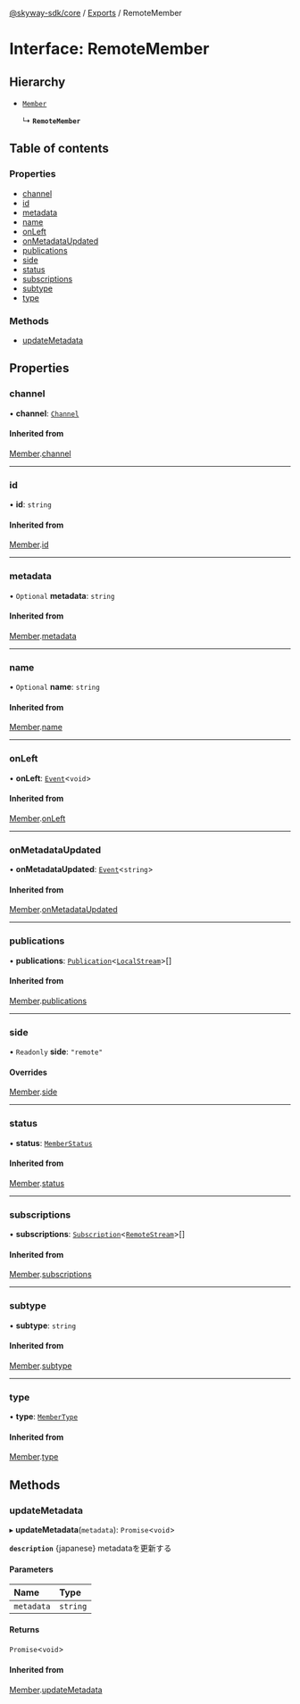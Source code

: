[@skyway-sdk/core](../README.md) / [Exports](../modules.md) / RemoteMember

# Interface: RemoteMember

## Hierarchy

- [`Member`](Member.md)

  ↳ **`RemoteMember`**

## Table of contents

### Properties

- [channel](RemoteMember.md#channel)
- [id](RemoteMember.md#id)
- [metadata](RemoteMember.md#metadata)
- [name](RemoteMember.md#name)
- [onLeft](RemoteMember.md#onleft)
- [onMetadataUpdated](RemoteMember.md#onmetadataupdated)
- [publications](RemoteMember.md#publications)
- [side](RemoteMember.md#side)
- [status](RemoteMember.md#status)
- [subscriptions](RemoteMember.md#subscriptions)
- [subtype](RemoteMember.md#subtype)
- [type](RemoteMember.md#type)

### Methods

- [updateMetadata](RemoteMember.md#updatemetadata)

## Properties

### channel

• **channel**: [`Channel`](Channel.md)

#### Inherited from

[Member](Member.md).[channel](Member.md#channel)

___

### id

• **id**: `string`

#### Inherited from

[Member](Member.md).[id](Member.md#id)

___

### metadata

• `Optional` **metadata**: `string`

#### Inherited from

[Member](Member.md).[metadata](Member.md#metadata)

___

### name

• `Optional` **name**: `string`

#### Inherited from

[Member](Member.md).[name](Member.md#name)

___

### onLeft

• **onLeft**: [`Event`](../classes/Event.md)<`void`\>

#### Inherited from

[Member](Member.md).[onLeft](Member.md#onleft)

___

### onMetadataUpdated

• **onMetadataUpdated**: [`Event`](../classes/Event.md)<`string`\>

#### Inherited from

[Member](Member.md).[onMetadataUpdated](Member.md#onmetadataupdated)

___

### publications

• **publications**: [`Publication`](Publication.md)<[`LocalStream`](../modules.md#localstream)\>[]

#### Inherited from

[Member](Member.md).[publications](Member.md#publications)

___

### side

• `Readonly` **side**: ``"remote"``

#### Overrides

[Member](Member.md).[side](Member.md#side)

___

### status

• **status**: [`MemberStatus`](../modules.md#memberstatus)

#### Inherited from

[Member](Member.md).[status](Member.md#status)

___

### subscriptions

• **subscriptions**: [`Subscription`](Subscription.md)<[`RemoteStream`](../modules.md#remotestream)\>[]

#### Inherited from

[Member](Member.md).[subscriptions](Member.md#subscriptions)

___

### subtype

• **subtype**: `string`

#### Inherited from

[Member](Member.md).[subtype](Member.md#subtype)

___

### type

• **type**: [`MemberType`](../modules.md#membertype)

#### Inherited from

[Member](Member.md).[type](Member.md#type)

## Methods

### updateMetadata

▸ **updateMetadata**(`metadata`): `Promise`<`void`\>

**`description`** {japanese} metadataを更新する

#### Parameters

| Name | Type |
| :------ | :------ |
| `metadata` | `string` |

#### Returns

`Promise`<`void`\>

#### Inherited from

[Member](Member.md).[updateMetadata](Member.md#updatemetadata)
